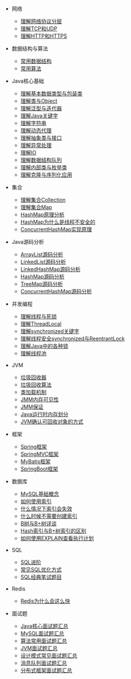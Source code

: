 * 网络
  * [理解网络协议分层](./docs/network/网络协议分层.md)
  * [理解TCP和UDP](./docs/network/理解TCP和UDP.md)
  * [理解HTTP和HTTPS](./docs/network/理解HTTP与HTTPS.md)

* 数据结构与算法
  * [常用数据结构](./docs/数据结构/常用数据结构.md)
  * [常用算法](./docs/数据结构/常用算法.md)

* Java核心基础
  * [理解基本数据类型与包装类](./docs/java/理解基本数据类型与包装类.md)
  * [理解类与Object](./docs/java/理解类与Object.md)
  * [理解泛型与迭代器](./docs/java/理解泛型与迭代器.md)
  * [理解Java关键字](./docs/java/Java关键字理解.md)
  * [理解字符串](./docs/java/深入理解字符串.md)
  * [理解动态代理](./docs/java/理解动态代理.md)
  * [理解抽象类与接口](./docs/java/理解抽象类与接口.md)
  * [理解异常处理](./docs/java/理解异常处理.md)
  * [理解IO](./docs/java/IO.md)
  * [理解数据结构队列](./docs/java/理解数据结构队列.md)
  * [理解内部类与枚举类](./docs/java/各种内部类和枚举类.md)
  * [理解克隆与序列化应用](./docs/java/理解克隆与序列化应用.md)
 
* 集合
  * [理解集合Collection](./docs/java/理解集合Collection.md)
  * [理解集合Map](./docs/java/理解集合Map.md)
  * [HashMap原理分析](./docs/java/HashMap原理分析.md)
  * [HashMap为什么是线程不安全的](./docs/java/HashMap为什么是线程不安全的.md)
  * [ConcurrentHashMap实现原理](./docs/java/ConcurrentHashMap实现原理.md)
  
* Java源码分析
  * [ArrayList源码分析](./docs/java/ArrayList源码分析.md)
  * [LinkedList源码分析](./docs/java/LinkedList源码分析.md)
  * [LinkedHashMap源码分析](./docs/java/LinkedHashMap源码分析.md)
  * [HashMap源码分析](./docs/java/HashMap源码分析.md)
  * [TreeMap源码分析](./docs/java/TreeMap源码分析.md)
  * [ConcurrentHashMap源码分析](./docs/java/ConcurrentHashMap源码分析.md)
  
  
* 并发编程
  * [理解线程与死锁](./docs/java/理解线程与死锁.md)
  * [理解ThreadLocal](./docs/java/理解ThreadLocal.md)
  * [理解synchronized关键字](./docs/java/理解synchronized关键字.md) 
  * [理解线程安全synchronized与ReentrantLock](./docs/java/理解线程安全synchronized与ReentrantLock.md)
  * [理解Java中的各种锁](./docs/java/理解Java中的各种锁.md)
  * [理解线程池](./docs/java/理解线程池.md)
  
* JVM
  * [垃圾回收器](./docs/jvm/垃圾回收器.md)
  * [垃圾回收算法](./docs/jvm/垃圾回收算法.md)
  * [类加载机制](./docs/jvm/类加载机制.md)
  * [JMM内存可见性](./docs/jvm/JMM内存可见性.md)
  * [JMM保证](./docs/jvm/JMM保证.md)
  * [Java运行时内存划分](./docs/jvm/Java运行时内存划分.md)
  * [JVM确认可回收对象的方式](./docs/jvm/JVM确认可回收对象的方式.md)
  
* 框架
  * [Spring框架](./docs/框架/Spring.md)
  * [SpringMVC框架](./docs/框架/SpringMVC.md)
  * [MyBatis框架](./docs/框架/MyBatis.md)
  * [SpringBoot框架](./docs/框架/SpringBoot.md)

* 数据库
  * [MySQL基础概念](./docs/database/MySQL.md)
  * [如何使用索引](./docs/database/如何使用索引.md)
  * [什么情况下索引会失效](./docs/database/什么情况下索引失效.md)
  * [什么时候不需要创建索引](./docs/database/什么时候不需要创建索引.md)
  * [B树与B+树详谈](./docs/database/B树与B+树详谈.md)
  * [Hash索引与B+树索引的区别](./docs/database/Hash索引与B+树索引的区别.md)
  * [如何使用EXPLAIN查看执行计划](./docs/database/如何使用EXPLAIN查看执行计划.md) 

* SQL
  * [SQL进阶](./docs/database/SQL进阶.md)
  * [常见SQL优化方式](./docs/database/常见SQL优化方式.md)
  * [SQL经典笔试题目](./docs/database/SQL经典笔试题目.md)
  
* Redis
  * [Redis为什么会这么快](./docs/Redis/Redis为什么会这么快.md)
  
* 面试题
  * [Java核心面试题汇总](./docs/Interviewquestions/Java核心面试题汇总.md)
  * [MySQL面试题汇总](./docs/Interviewquestions/MySQL面试题汇总.md)
  * [算法常用面试题汇总](./docs/Interviewquestions/算法常用面试题汇总.md)
  * [JVM面试题汇总](./docs/Interviewquestions/JVM面试题汇总.md)
  * [设计模式常见面试题汇总](./docs/Interviewquestions/设计模式常见面试题汇总.md)
  * [消息队列面试题汇总](./docs/Interviewquestions/消息队列面试题汇总.md)
  * [分布式框架面试题汇总](./docs/Interviewquestions/分布式框架面试题合集.md)

